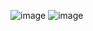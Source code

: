 ![image](https://github.com/user-attachments/assets/7ba20c69-bbe0-42fd-8f38-498333814c87)
![image](https://github.com/user-attachments/assets/bd74928d-4837-4e87-bac2-089c94d13618)
